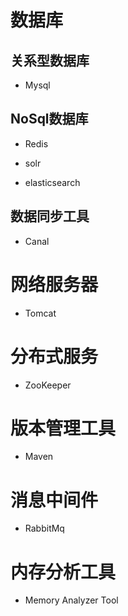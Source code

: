 # 数据库

## 关系型数据库
- Mysql

## NoSql数据库
- Redis

- solr

- elasticsearch


## 数据同步工具
- Canal

# 网络服务器

- Tomcat
  
# 分布式服务

- ZooKeeper

# 版本管理工具

- Maven
  
# 消息中间件

- RabbitMq

# 内存分析工具

- Memory Analyzer Tool